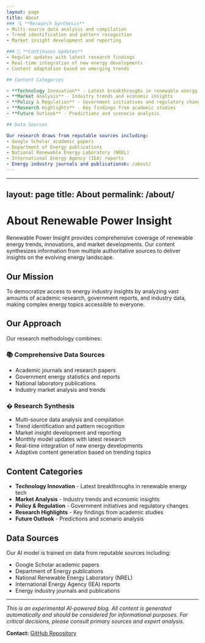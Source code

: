 ```yaml
---
layout: page
title: About
### 🔍 **Research Synthesis**
- Multi-source data analysis and compilation
- Trend identification and pattern recognition
- Market insight development and reporting

### 🔄 **Continuous Updates**
- Regular updates with latest research findings
- Real-time integration of new energy developments
- Content adaptation based on emerging trends

## Content Categories

- **Technology Innovation** - Latest breakthroughs in renewable energy tech
- **Market Analysis** - Industry trends and economic insights
- **Policy & Regulation** - Government initiatives and regulatory changes
- **Research Highlights** - Key findings from academic studies
- **Future Outlook** - Predictions and scenario analysis

## Data Sources

Our research draws from reputable sources including:
- Google Scholar academic papers
- Department of Energy publications
- National Renewable Energy Laboratory (NREL)
- International Energy Agency (IEA) reports
- Energy industry journals and publicationsk: /about/
---
```


---
layout: page
title: About
permalink: /about/
---

# About Renewable Power Insight

Renewable Power Insight provides comprehensive coverage of renewable energy trends, innovations, and market developments. Our content synthesizes information from multiple authoritative sources to deliver insights on the evolving energy landscape.

## Our Mission

To democratize access to energy industry insights by analyzing vast amounts of academic research, government reports, and industry data, making complex energy topics accessible to everyone.

## Our Approach

Our research methodology combines:

### 📚 **Comprehensive Data Sources**
- Academic journals and research papers
- Government energy statistics and reports
- National laboratory publications
- Industry market analysis and trends

### � **Research Synthesis**
- Multi-source data analysis and compilation
- Trend identification and pattern recognition
- Market insight development and reporting
- Monthly model updates with latest research
- Real-time integration of new energy developments
- Adaptive content generation based on trending topics

## Content Categories

- **Technology Innovation** - Latest breakthroughs in renewable energy tech
- **Market Analysis** - Industry trends and economic insights
- **Policy & Regulation** - Government initiatives and regulatory changes
- **Research Highlights** - Key findings from academic studies
- **Future Outlook** - Predictions and scenario analysis

## Data Sources

Our AI model is trained on data from reputable sources including:
- Google Scholar academic papers
- Department of Energy publications
- National Renewable Energy Laboratory (NREL)
- International Energy Agency (IEA) reports
- Energy industry journals and publications

---

*This is an experimental AI-powered blog. All content is generated automatically and should be considered for informational purposes. For critical decisions, please consult primary sources and expert analysis.*

**Contact:** [GitHub Repository](https://github.com/kweiss51/RenewablePowerInsight)
